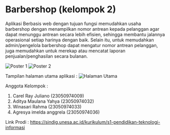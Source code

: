 # Barbershop (kelompok 2)
Aplikasi Berbasis web dengan tujuan fungsi memudahkan usaha barbershop dengan menampilkan nomor antrean kepada pelanggan agar dapat menunggu antrean secara lebih efisien, sehingga membantu jalannya operasional setiap harinya dengan baik. Selain itu, untuk memudahkan admin/pengelola barbershop dapat mengatur nomor antrean pelanggan, juga memudahkan untuk merekap atau mencatat laporan penjualan/penghasilan secara bulanan.

![Poster 1](https://github.com/user-attachments/assets/8c67b21c-edb6-4059-9551-2caab7f0ef76)
![Poster 2](https://github.com/user-attachments/assets/8be8a93a-33ee-421e-a656-b50a69963fc1)

Tampilan halaman utama aplikasi :
![Halaman Utama](https://github.com/user-attachments/assets/3a9a7c0b-4c16-4152-a4ff-2122e6d14fd6)

Anggota Kelompok : 
1. Carel Ray Juliano (23050974009)
2. Aditya Maulana Yahya (23050974032)
3. Winasari Rahma (23050974033)
4. Agresya imelda anggrela (23050974036)

Link Prodi : https://sindig.unesa.ac.id/kurikulum/s1-pendidikan-teknologi-informasi
